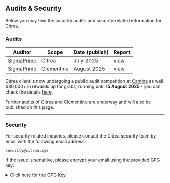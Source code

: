 ## Audits \& Security

Below you may find the security audits and security-related information for Citrea.

### Audits

| Auditor | Scope | Date (publish) | Report | 
| ------- | ------ | ---- | ------ |
| [SigmaPrime](https://sigmaprime.io/) | Citrea | July 2025 | [view](https://github.com/chainwayxyz/citrea/blob/nightly/audits/Sigma_Prime_Chainway_Citrea_Security_Assessment_Report_v2_2.pdf) |
| [SigmaPrime](https://sigmaprime.io/) | Clementine | August 2025 | [view](https://github.com/chainwayxyz/clementine/blob/main/audits/Sigma_Prime_Chainway_Labs_Clementine_Security_Assessment_Report_v2_0.pdf) |


Citrea client is now undergoing a public audit competition at [Cantina](https://cantina.xyz) as well. $80,000+ in rewards up for grabs, running until **15 August 2025** - you can check the details [here](
https://cantina.xyz/competitions/49b9e08d-4f8f-4103-b6e5-f5f43cf9faa1).

Further audits of Citrea and Clementine are underway and will also be published on this page.

--- 

### Security

For security related inquiries, please contact the Citrea security team by email with the following email address:

```
security@citrea.xyz
```

If the issue is sensitive, please encrypt your email using the provided GPG key:

<details><summary>Click here for the GPG Key</summary>

```
-----BEGIN PGP PUBLIC KEY BLOCK-----

mQINBGhZQXgBEADs4X61A9OcXJ1vbsFwq/tCm8FVCjHx9KADZ7WRht4Tr/4tlrXP
VT7PeMjf97osh131ofq0i5fmumXSRHRTakn5hUJiIAGPQyaxJd6gXp3U9D8p2Q0S
xb/8sQmkncIqg1a1ZmUxekbBM0PXDePGMUVCFdpIFGiCh1QEES2Or2vI6PPwPFuA
VhAre+HGFnhIk0jtHqOntpviHuWx5Oqp7kmelvdvYqMAOjdWUYG7LUyykJc/xBvD
k9YLYHYa1ItWuQFHsR4GBraTrGOJ7sCgbkT4eneGBQRdwnhRxuWWsDyC5BKT2mq1
RmhVMd4RmYdmmvlIk9ACOGHRDV4Hi7ymZTgCH1DOhBDHoTHtq4SKUsFHh0+BnZZH
PNGOnw3fRq8mC6tOrBQrf1/iTWPoM3i6hZlBWKdhQf0mwuF5DAo5mvYXc2RUUwY/
pfYWjiEr+ItanJrzkLPDMedPdMbAW/87CpAKoGkMeg6CmftQgPE30Ksue3b6HExz
wrHIrqqD8JqWxwLIp0eMkh7soMp1avFCUOx57c1hXP3bqGEX9AABur4b3MyIp2QZ
jeyzmXc+3Z4XYZpJz98YRiiQQBkOZ+eZgrTPq7JoQ8gG8GnngEmPY67Ak+dWtRNR
hSJb3mQHwrveoX1aRp7+wtsWpIqplxdEulg7LqHDHyHAYN+h2sO8JPdvhQARAQAB
tCVTZWN1cml0eSBDaXRyZWEgPHNlY3VyaXR5QGNpdHJlYS54eXo+iQJOBBMBCAA4
FiEEJrjWfVY4H6mv/nsGxnvc0y/0jG4FAmhZQXgCGwMFCwkIBwIGFQoJCAsCBBYC
AwECHgECF4AACgkQxnvc0y/0jG4cdA//V/FR/n1aA58VTOY2Rsf/ou45Dc4SRihJ
PO0fMtsbtKGGEopYob522hUlEqxvq4Kw1g73PXjlhFMD8Qvne/yoKJ9plsKbd121
DZ9aSGoycAoaFzDX1zUJfSUaEuGu7V6wymdRz48/gC+zQw0gPCE+Muf/Bd7ZNOui
wNoBPSRWG/3Z1pyaAqjAHlRHQ+T9ue7veqVxHQUkQy4nz2kOsHLu4g/LUNjvtqC8
h4MweQbzyvgjULZkZZYjpWaRtgwCqqhvho46AwVcZ2HOSj+xRc0TQUvx3h74I4vO
vvjZQymIkp0bCQ8muemiZeMpolXh6YH3rWir1Xi72ljgJMI38PD1cd1QlLaFGuoL
yLPTUNUwOmrRI7gDLeyL5LbxvfojGDhpmiGeMQEHYj3fGFEmBjX4yZTsX+ZmQTHC
NH8X8aDFcHMhKxnntUj4O+qWHwSqY72NtKvJhfOZwZUNBH6/zHElyZbHftV2jbKB
QRPrPBmA9qcV91d6IwDrTKUr0xOGJCY9MtATlkSFpfCYxGGgPPw028QlNUlpVG1A
KV79kpYJJPZKF3iFgu00T8PSoAbQvosVCDytb7cYZfdFW51xUZ4T7Lg8Ll/NgX/X
nEcc9Z5NvKUkZZ6R30Pj4rzwIsIPoZaDumkJw9GF7LRArurgyl1e0jAkDk4uwzFE
Jijf9586ypi5Ag0EaFlG3wEQALcC3wL/hBNWvjx51Wl7zRUwr3tJFjKZ4rQrJzII
zsj+R9BZOAvp3Uo/WK4m0oAWLeqhP37m7vn0zoWJzZrOjX5NhuaGNyo3bCBlFvLV
p6R+NyamPqVutSNBbh/Do3F15AdTKaQQidesrNzf0UuVk8wI6jCJKcJODCsdxA3Y
QaoF8uVB9Rcx5EktB5o44hJH78/a8tIZFM5VuesbRBxtItyDeIpG+VZZMAFqx740
B7PoOs/HUtvY683bfidH9EtV7sOMPgUnRMfyFgUTfQPdyOzrUF1h2G92bEupD35U
xiUT43X48UCZl6uOYScKa4/8ftpPmwdWBrBRkLbhI2wCOun/Kthdww03H738AuUa
JuJOBevuquH2ULjdZfHEj9Hqo32x1dbFueLfoR2Rp2nFlAGVyoTCsNxHVuXySSq6
kWZBFJi3e0R5+LkVV2tztn/9EBqYXKSRADhbR1BNdJbCMIAk9caLDnD7cPkiS3CQ
URQMz/G95InasXgGmBM6rno5dGhJZ3XD+mWPg/eRtvICYaVSo87rR60GEh36IvBe
kHIdxRkIyjZASbJI+f+00Lxk7D8ZmPZjQ+HrsaWOZq6FDRd9dM9OwFqk4MJBOAeI
1I76VDUsVH3rzeWmVs7vUWFMdFczY6xYpP7sJQkP26Res0rxTGSU5C80tiLcykqN
mECZABEBAAGJAjwEGAEIACYWIQQmuNZ9Vjgfqa/+ewbGe9zTL/SMbgUCaFlG3wIb
DAUJB4YfagAKCRDGe9zTL/SMbm33D/4rB3w9iXxRF9T1QUIfUajvZbWVGmbDFiZ1
XB0JI38EqgUKGm36ykyQbcfSeJKNgWBkOEEO8q9fw8EARkZPbv9fSDtW/3i5jNIW
ygSN36fAIaIUWcZ+Rnkl8C5/9cYIgZuwaWYBearlW75GPqGMNbW92U1GN93QWn3l
Q5/I474MJdHpQpGFOVnhitoLPqBxFOxhRoxSpMQaL8iozmAN7N5K002TcYt95JiO
rH2T3YgOdCnEbDAfpnpvWqMqBtu3ydXnLcHmVuuHJSCaE9tM/WcdUdiLHP9D4qZB
FxY9nFycgH9pYhPAvgSE/HM7HePx9kc22wJiXLzXviGIFYl40su+lzs4fuFMgC6E
c9Hj39reL85QaobPNJI+dcgpsVs0xsKROXPyZYQai8PayJJc1f1V+/tMS14ef7MM
LIYvMmi1uPFaRCFEHnA4onXkB52rYXt5acyrl24a5eDNZD/qRrrDKMqkgXrPrxHJ
23S73LUQFpvDQ+DA/fZor516H3HWHYro1nINLXwip1cX2e2AoaJFP+gWZ2HCypWZ
WkSRLz/cyZC1U7LdMA5Z3whFAwVcI91FHEgbMgdGTWGtNbeKOp5sDqIgmduxXzCu
6Ztsw6ECa11z3k977nN+56AKH/OdbrEtHu9lZLds8yglJpgp9JN7f54CadhxIozi
cXvJNNsO+w==
=0vMP
-----END PGP PUBLIC KEY BLOCK-----
```

</details>